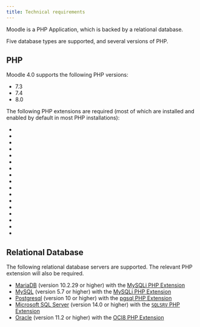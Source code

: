 ```yaml
---
title: Technical requirements
---
```


Moodle is a PHP Application, which is backed by a relational database.

Five database types are supported, and several versions of PHP.

## PHP

Moodle 4.0 supports the following PHP versions:

- 7.3
- 7.4
- 8.0

The following PHP extensions are required (most of which are installed and enabled by default in most PHP installations):

- [`iconv`]: https://www.php.net/book.iconv
- [`mbstring`]: https://www.php.net/book.mbstring
- [`curl`]: https://www.php.net/book.curl
- [`openssl`]: https://www.php.net/book.openssl
- [`ctype`]: https://www.php.net/book.ctype
- [`zip`]: https://www.php.net/book.zip
- [`zlib`]: https://www.php.net/book.zlib
- [`simplexml`]: https://www.php.net/book.simplexml
- [`spl`]: https://www.php.net/book.spl
- [`pcre`]: https://www.php.net/book.pcre
- [`dom`]: https://www.php.net/book.dom
- [`xml`]: https://www.php.net/book.xml
- [`xmlreader`]: https://www.php.net/book.xmlreader
- [`intl`]: https://www.php.net/book.intl
- [`json`]: https://www.php.net/book.json
- [`hash`]: https://www.php.net/book.hash
- [`fileinfo`]: https://www.php.net/book.fileinfo

## Relational Database

The following relational database servers are supported. The relevant PHP extension will also be required.

- [MariaDB](https://mariadb.org/) (version 10.2.29 or higher) with the [MySQLi PHP Extension](https://www.php.net/manual/en/book.mysqli.php)
- [MySQL](https://www.mysql.com/) (version 5.7 or higher) with the [MySQLi PHP Extension](https://www.php.net/manual/en/book.mysqli.php)
- [Postgresql](https://www.postgresql.org/) (version 10 or higher) with the [pgsql PHP Extension](https://www.php.net/manual/en/book.pgsql.php)
- [Microsoft SQL Server](https://www.microsoft.com/en-au/sql-server/sql-server-downloads) (version 14.0 or higher) with the [`SQLSRV` PHP Extension](https://www.php.net/manual/en/book.sqlsrv.php)
- [Oracle](https://docs.oracle.com/cd/B19306_01/server.102/b14220/intro.htm) (version 11.2 or higher) with the [OCI8 PHP Extension](https://www.php.net/manual/en/book.oci8.php)
